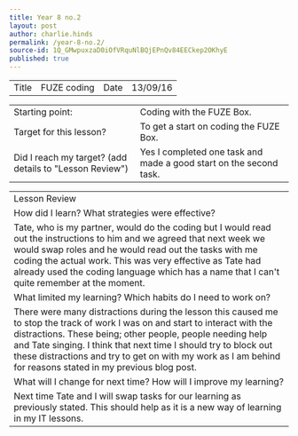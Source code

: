```yaml
---
title: Year 8 no.2
layout: post
author: charlie.hinds
permalink: /year-8-no.2/
source-id: 1Q_GMwpuxzaD0iOfVRquNlBQjEPnQv84EECkep2OKhyE
published: true
---
```

<table>
  <tr>
    <td>Title</td>
    <td>FUZE coding</td>
    <td>Date</td>
    <td>13/09/16</td>
  </tr>
</table>


<table>
  <tr>
    <td>Starting point:</td>
    <td>Coding with the FUZE Box.</td>
  </tr>
  <tr>
    <td>Target for this lesson?</td>
    <td>To get a start on coding the FUZE Box.</td>
  </tr>
  <tr>
    <td>Did I reach my target? 
(add details to "Lesson Review")</td>
    <td>Yes I completed one task and made a good start on the second task.</td>
  </tr>
</table>


<table>
  <tr>
    <td>Lesson Review</td>
  </tr>
  <tr>
    <td>How did I learn? What strategies were effective? </td>
  </tr>
  <tr>
    <td>Tate, who is my partner, would do the coding but I would read out the instructions to him and we agreed that next week we would swap roles and he would read out the tasks with me coding the actual work. This was very effective as Tate had already used the coding language which has a name that I can't quite remember at the moment.</td>
  </tr>
  <tr>
    <td>What limited my learning? Which habits do I need to work on? </td>
  </tr>
  <tr>
    <td> There were many distractions during the lesson this caused me to stop the track of work I was on and start to interact with the distractions. These being; other people, people needing help and Tate singing. I think that next time I should try to block out these distractions and try to get on with my work as I am behind for reasons stated in my previous blog post.</td>
  </tr>
  <tr>
    <td>What will I change for next time? How will I improve my learning?</td>
  </tr>
  <tr>
    <td> Next time Tate and I will swap tasks for our learning as previously stated. This should help as it is a new way of learning in my IT lessons.</td>
  </tr>
</table>


